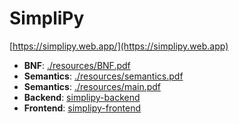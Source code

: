# SimpliPy

[https://simplipy.web.app/](https://simplipy.web.app)

- **BNF**: [./resources/BNF.pdf](./resources/BNF.pdf)
- **Semantics**: [./resources/semantics.pdf](./resources/semantics.pdf)
- **Semantics**: [./resources/main.pdf](./resources/main.pdf)
- **Backend**: [simplipy-backend](https://github.com/PraneethJain/simplipy-backend)
- **Frontend**: [simplipy-frontend](https://github.com/PraneethJain/simplipy-frontend)
